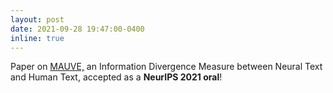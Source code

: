 ```yaml
---
layout: post
date: 2021-09-28 19:47:00-0400
inline: true
---
```


Paper on <a href="http://arxiv.org/abs/2109.07725">MAUVE,</a> an Information Divergence Measure
between Neural Text and Human Text, accepted as a <b>NeurIPS 2021 oral</b>!
